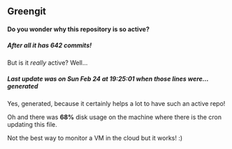 ## Greengit

#### Do you wonder why this repository is so active?

##### After all it has 642 commits!

But is it *really* active? Well...

##### Last update was on Sun Feb 24 at 19:25:01 when those lines were... generated

Yes, generated, because it certainly helps a lot to have such an active repo!

Oh and there was **68%** disk usage on the machine
where there is the cron updating this file.

Not the best way to monitor a VM in the cloud but it works! :)

